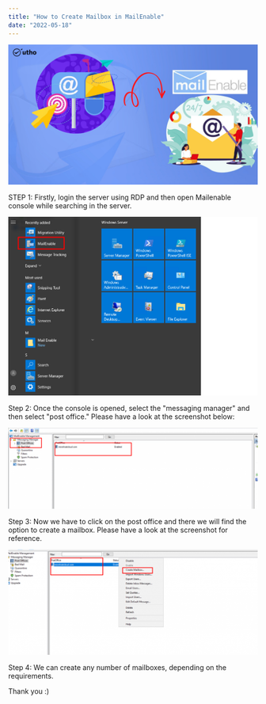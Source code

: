 ```yaml
---
title: "How to Create Mailbox in MailEnable"
date: "2022-05-18"
---
```


![](images/How-to-Create-Mailbox-in-MailEnable_utho.jpg)

STEP 1: Firstly, login the server using RDP and then open Mailenable console while searching in the server. 

![](images/me2.png)

Step 2: Once the console is opened, select the "messaging manager" and then select "post office." Please have a look at the screenshot below:

![](images/me1-1024x332.png)

Step 3: Now we have to click on the post office and there we will find the option to create a mailbox. Please have a look at the screenshot for reference.

![](images/me3-1024x433.png)

Step 4: We can create any number of mailboxes, depending on the requirements.

Thank you :)
